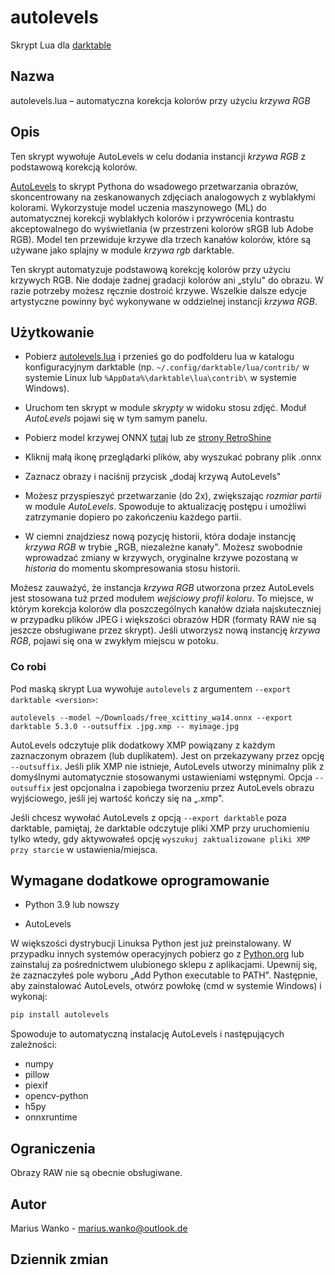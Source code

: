 # autolevels

Skrypt Lua dla [darktable](https://www.darktable.org)

## Nazwa

autolevels.lua – automatyczna korekcja kolorów przy użyciu _krzywa RGB_

## Opis

Ten skrypt wywołuje AutoLevels w celu dodania instancji _krzywa RGB_ z podstawową korekcją kolorów.

[AutoLevels](https://github.com/yellowdolphin/autolevels) to skrypt Pythona do wsadowego przetwarzania obrazów, skoncentrowany na zeskanowanych zdjęciach analogowych z wyblakłymi kolorami. Wykorzystuje model uczenia maszynowego (ML) do automatycznej korekcji wyblakłych kolorów i przywrócenia kontrastu akceptowalnego do wyświetlania (w przestrzeni kolorów sRGB lub Adobe RGB). Model ten przewiduje krzywe dla trzech kanałów kolorów, które są używane jako splajny w module _krzywa rgb_ darktable.

Ten skrypt automatyzuje podstawową korekcję kolorów przy użyciu krzywych RGB. Nie dodaje żadnej gradacji kolorów ani „stylu" do obrazu. W razie potrzeby możesz ręcznie dostroić krzywe. Wszelkie dalsze edycje artystyczne powinny być wykonywane w oddzielnej instancji _krzywa RGB_.

## Użytkowanie

* Pobierz [autolevels.lua](https://raw.githubusercontent.com/yellowdolphin/darktable-autolevels-module/master/autolevels.lua) i przenieś go do podfolderu lua w katalogu konfiguracyjnym darktable (np. `~/.config/darktable/lua/contrib/` w systemie Linux lub `%AppData%\darktable\lua\contrib\` w systemie Windows).

* Uruchom ten skrypt w module _skrypty_ w widoku stosu zdjęć. Moduł _AutoLevels_ pojawi się w tym samym panelu.

* Pobierz model krzywej ONNX [tutaj](https://github.com/yellowdolphin/darktable-autolevels-module/releases/download/v1.0.0rc/free_xcittiny_wa14.onnx) lub ze [strony RetroShine](https://retroshine.eu/download/free_xcittiny_wa14.onnx)

* Kliknij małą ikonę przeglądarki plików, aby wyszukać pobrany plik .onnx

* Zaznacz obrazy i naciśnij przycisk „dodaj krzywą AutoLevels"

* Możesz przyspieszyć przetwarzanie (do 2x), zwiększając *rozmiar partii* w module _AutoLevels_. Spowoduje to aktualizację postępu i umożliwi zatrzymanie dopiero po zakończeniu każdego partii.

* W ciemni znajdziesz nową pozycję historii, która dodaje instancję _krzywa RGB_ w trybie „RGB, niezależne kanały". Możesz swobodnie wprowadzać zmiany w krzywych, oryginalne krzywe pozostaną w _historia_ do momentu skompresowania stosu historii.

Możesz zauważyć, że instancja _krzywa RGB_ utworzona przez AutoLevels jest stosowana tuż przed modułem _wejściowy profil koloru_. To miejsce, w którym korekcja kolorów dla poszczególnych kanałów działa najskuteczniej w przypadku plików JPEG i większości obrazów HDR (formaty RAW nie są jeszcze obsługiwane przez skrypt). Jeśli utworzysz nową instancję _krzywa RGB_, pojawi się ona w zwykłym miejscu w potoku.

### Co robi

Pod maską skrypt Lua wywołuje `autolevels` z argumentem `--export darktable <version>`:

```
autolevels --model ~/Downloads/free_xcittiny_wa14.onnx --export darktable 5.3.0 --outsuffix .jpg.xmp -- myimage.jpg
```

AutoLevels odczytuje plik dodatkowy XMP powiązany z każdym zaznaczonym obrazem (lub duplikatem). Jest on przekazywany przez opcję `--outsuffix`. Jeśli plik XMP nie istnieje, AutoLevels utworzy minimalny plik z domyślnymi automatycznie stosowanymi ustawieniami wstępnymi. Opcja `--outsuffix` jest opcjonalna i zapobiega tworzeniu przez AutoLevels obrazu wyjściowego, jeśli jej wartość kończy się na „.xmp".

Jeśli chcesz wywołać AutoLevels z opcją `--export darktable` poza darktable, pamiętaj, że darktable odczytuje pliki XMP przy uruchomieniu tylko wtedy, gdy aktywowałeś opcję `wyszukuj zaktualizowane pliki XMP przy starcie` w ustawienia/miejsca.

## Wymagane dodatkowe oprogramowanie

- Python 3.9 lub nowszy

- AutoLevels

W większości dystrybucji Linuksa Python jest już preinstalowany. W przypadku innych systemów operacyjnych pobierz go z [Python.org](https://www.python.org/downloads/) lub zainstaluj za pośrednictwem ulubionego sklepu z aplikacjami. Upewnij się, że zaznaczyłeś pole wyboru „Add Python executable to PATH". Następnie, aby zainstalować AutoLevels, otwórz powłokę (cmd w systemie Windows) i wykonaj:

```bash
pip install autolevels
```

Spowoduje to automatyczną instalację AutoLevels i następujących zależności:

- numpy
- pillow
- piexif
- opencv-python
- h5py
- onnxruntime

## Ograniczenia

Obrazy RAW nie są obecnie obsługiwane.

## Autor

Marius Wanko - marius.wanko@outlook.de

## Dziennik zmian